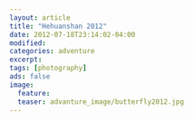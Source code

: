 ```yaml
---
layout: article
title: "Hehuanshan 2012"
date: 2012-07-18T23:14:02-04:00
modified:
categories: adventure
excerpt:
tags: [photography]
ads: false
image:
  feature:
  teaser: advanture_image/butterfly2012.jpg
---
```

